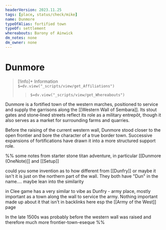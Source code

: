 ```yaml
---
headerVersion: 2023.11.25
tags: [place, status/check/mike]
name: Dunmore
typeOfAlias: fortified town
typeOf: settlement
whereabouts: Barony of Ainwick
dm_notes: none
dm_owner: none
---
```

# Dunmore
>[!info]+ Information  
> `$=dv.view("_scripts/view/get_Affiliations")`  
>> `$=dv.view("_scripts/view/get_Whereabouts")`

Dunmore is a fortified town of the western marches, positioned to service and supply the garrisons along the [[Western Wall of Sembara]]. Its stout gates and stone‑lined streets reflect its role as a military entrepôt, though it also serves as a market for surrounding farms and quarries.

Before the raising of the current western wall, Dunmore stood closer to the open frontier and bore the character of a true border town. Successive expansions of fortifications have drawn it into a more structured support role.

%% 
some notes from starter stone titan adventure, in particular [[Dunmore (OneNote)]] and [[Setup]]

could you some invention as to how different from [[Dunfry]] or maybe it isn't it is just on the northern part of the wall. They both have "Dun" in the name.... maybe lean into the similarity

in Clee game has a very similar to vibe as Dunfry - army place, mostly important as a town along the wall to service the army. Nothing important made up about it that isn't in backlinks here esp the [[Army of the West]] page

In the late 1500s was probably before the western wall was raised and therefore much more frontier-town-eseque
%%
